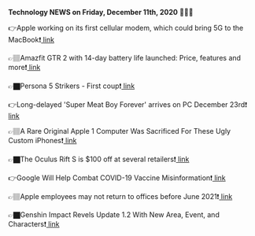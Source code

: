 <b>Technology NEWS on Friday, December 11th, 2020</b> 📡📡📡 

👉Apple working on its first cellular modem, which could bring 5G to the MacBook❗️<a href='https://techblock.club/?p=8791'> link</a>

👉🏽Amazfit GTR 2 with 14-day battery life launched: Price, features and more❗️<a href='https://techblock.club/?p=8793'> link</a>

👉🏿Persona 5 Strikers - First coup❗️<a href='https://techblock.club/?p=8795'> link</a>

👉Long-delayed 'Super Meat Boy Forever' arrives on PC December 23rd❗️<a href='https://techblock.club/?p=8797'> link</a>

👉🏽A Rare Original Apple 1 Computer Was Sacrificed For These Ugly Custom iPhones❗️<a href='https://techblock.club/?p=8799'> link</a>

👉🏿The Oculus Rift S is $100 off at several retailers❗️<a href='https://techblock.club/?p=8801'> link</a>

👉Google Will Help Combat COVID-19 Vaccine Misinformation❗️<a href='https://techblock.club/?p=8803'> link</a>

👉🏽Apple employees may not return to offices before June 2021❗️<a href='https://techblock.club/?p=8805'> link</a>

👉🏿Genshin Impact Revels Update 1.2 With New Area, Event, and Characters❗️<a href='https://techblock.club/?p=8807'> link</a>

